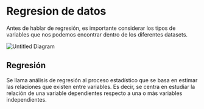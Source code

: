 # Regresion de datos
Antes de hablar de regresión, es importante considerar los tipos de variables que nos podemos encontrar dentro de los diferentes datasets.

![Untitled Diagram](https://user-images.githubusercontent.com/57780789/125316012-99e7b780-e32f-11eb-8147-bbadb5bf030d.png)

## Regresión
Se llama análisis de regresión al proceso estadístico que se basa en estimar las relaciones que existen entre variables. Es decir, se centra en estudiar la relación de una variable dependientes respecto a una o más variables independientes.
